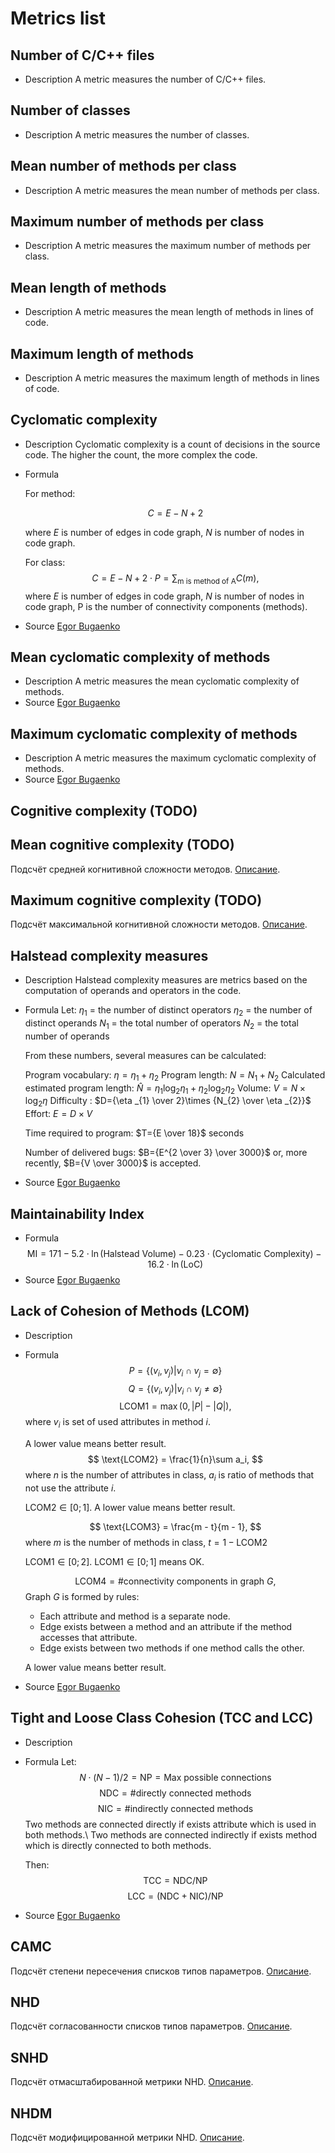 # Metrics list
## Number of C/C++ files
* Description
A metric measures the number of C/C++ files.

## Number of classes
* Description
A metric measures the number of classes. 

## Mean number of methods per class
* Description
A metric measures the mean number of methods per class. 

## Maximum number of methods per class
* Description
A metric measures the maximum number of methods per class.

## Mean length of methods
* Description
A metric measures the mean length of methods in lines of code.

## Maximum length of methods
* Description
A metric measures the maximum length of methods in lines of code. 

## Cyclomatic complexity
* Description
Cyclomatic complexity is a count of decisions in the source code. The higher the count, the more complex the code.
* Formula

    For method:
    ```math
    C = E - N + 2
    ```
    where $E$ is number of edges in code graph, $N$ is number of nodes in code graph.

    For class:
    $$
    C = E - N + 2 \cdot P = \sum_{\text{m is method of A}}C(m),
    $$
    where $E$ is number of edges in code graph, $N$ is number of nodes in code graph, P is the number of connectivity components (methods).

* Source
[Egor Bugaenko](https://www.youtube.com/watch?v=Cvv0Olx4Bpw&list=PLaIsQH4uc08xyXRhhYPHh-Yam2kEwNaLl&index=2)

## Mean cyclomatic complexity of methods
* Description
A metric measures the mean cyclomatic complexity of methods.
* Source
[Egor Bugaenko](https://www.youtube.com/watch?v=Cvv0Olx4Bpw&list=PLaIsQH4uc08xyXRhhYPHh-Yam2kEwNaLl&index=2)

## Maximum cyclomatic complexity of methods
* Description
A metric measures the maximum cyclomatic complexity of methods.
* Source
[Egor Bugaenko](https://www.youtube.com/watch?v=Cvv0Olx4Bpw&list=PLaIsQH4uc08xyXRhhYPHh-Yam2kEwNaLl&index=2)

## Cognitive complexity (TODO)

## Mean cognitive complexity (TODO)
Подсчёт средней когнитивной сложности методов. [Описание](https://habr.com/ru/articles/565652/).

## Maximum cognitive complexity (TODO)
Подсчёт максимальной когнитивной сложности методов. [Описание](https://habr.com/ru/articles/565652/).

## Halstead complexity measures
* Description
Halstead complexity measures are metrics based on the computation of operands and operators in the code.  
* Formula
    Let:
    $\eta_{1}$ = the number of distinct operators
    $\eta _{2}$ = the number of distinct operands
    $N_{1}$ = the total number of operators
    $N_{2}$ = the total number of operands

    From these numbers, several measures can be calculated:

    Program vocabulary: $\eta =\eta _{1}+\eta _{2}$
    Program length: $N=N_{1}+N_{2}$
    Calculated estimated program length: $\hat {N}=\eta _{1}\log _{2}\eta _{1}+\eta _{2}\log _{2}\eta _{2}$
    Volume: $V=N\times \log _{2}\eta$
    Difficulty : $D={\eta _{1} \over 2}\times {N_{2} \over \eta _{2}}$
    Effort: $E=D\times V$

    Time required to program: $T={E \over 18}$ seconds

    Number of delivered bugs: $B={E^{2 \over 3} \over 3000}$ or, more recently, $B={V \over 3000}$ is accepted.
* Source
[Egor Bugaenko](https://www.youtube.com/watch?v=YsGzjv0hgcc&list=PLaIsQH4uc08xyXRhhYPHh-Yam2kEwNaLl&index=4)

## Maintainability Index
* Formula
    $$
    \text{MI}=171-5.2\cdot\ln(\text{Halstead Volume})-0.23\cdot(\text{Cyclomatic Complexity})-16.2\cdot \ln(\text{LoC})
    $$
* Source
[Egor Bugaenko](https://www.youtube.com/watch?v=xnSnPfVkmkM&list=PLaIsQH4uc08xyXRhhYPHh-Yam2kEwNaLl&index=5)

## Lack of Cohesion of Methods (LCOM)
* Description
* Formula
$$
    P = \{(v_i,v_j)|v_i \cap v_j = \emptyset \}
    $$
    $$
    Q = \{(v_i,v_j)|v_i \cap v_j \neq \emptyset \}
    $$
    $$
    \text{LCOM1} = \max(0, |P| - |Q|),
    $$
    where $v_i$ is set of used attributes in method $i$.
    
    A lower value means better result. 
    $$
    \text{LCOM2} = \frac{1}{n}\sum a_i,
    $$
    where $n$ is the number of attributes in class, $a_i$ is ratio of methods that not use the attribute $i$.
    
    $\text{LCOM2} \in [0;1]$. A lower value means better result.
    
    $$
    \text{LCOM3} = \frac{m - t}{m - 1},
    $$
    where $m$ is the number of methods in class, $t = 1 - \text{LCOM2}$
    
    $\text{LCOM1} \in [0;2]$. $\text{LCOM1} \in [0;1]$ means OK.
    
    $$
    \text{LCOM4} = \text{\#connectivity components in graph } G,
    $$
    Graph $G$ is formed by rules:
    * Each attribute and method is a separate node.
    * Edge exists between a method and an attribute if the method accesses that attribute.
    * Edge exists between two methods if one method calls the other.

    A lower value means better result.
* Source
[Egor Bugaenko](https://www.youtube.com/watch?v=74YigDo8_BE&list=PLaIsQH4uc08xyXRhhYPHh-Yam2kEwNaLl&index=9)

## Tight and Loose Class Cohesion (TCC and LCC)
* Description
* Formula
Let:
    $$
    N \cdot (N - 1) / 2 = \text{NP} = \text{Max possible connections}
    $$
    $$
    \text{NDC} = \# \text{directly connected methods}
    $$
    $$
    \text{NIC} = \# \text{indirectly connected methods}
    $$
    Two methods are connected directly if exists attribute which is used in both methods.\\
    Two methods are connected indirectly if exists method which is directly connected to both methods.
    
    Then:
    $$
    \text{TCC} = \text{NDC} / \text{NP}
    $$
    $$
    \text{LCC} = (\text{NDC} + \text{NIC}) / \text{NP}
    $$
* Source
[Egor Bugaenko](https://www.youtube.com/watch?v=JOKxjpAglFU&list=PLaIsQH4uc08xyXRhhYPHh-Yam2kEwNaLl&index=9)

## CAMC
Подсчёт степени пересечения списков типов параметров. [Описание](https://www.scirp.org/pdf/JSEA20100400008_80076534.pdf).

## NHD
Подсчёт согласованности списков типов параметров. [Описание](https://www.scirp.org/pdf/JSEA20100400008_80076534.pdf).

## SNHD
Подсчёт отмасштабированной метрики NHD. [Описание](https://www.scirp.org/pdf/JSEA20100400008_80076534.pdf).

## NHDM
Подсчёт модифицированной метрики NHD. [Описание](https://www.scirp.org/pdf/JSEA20100400008_80076534.pdf).
